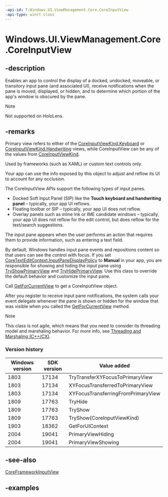 ```yaml
---
-api-id: T:Windows.UI.ViewManagement.Core.CoreInputView
-api-type: winrt class
---
```


<!-- Class syntax.
public class CoreInputView 
-->

# Windows.UI.ViewManagement.Core.CoreInputView

## -description

Enables an app to control the display of a docked, undocked, moveable, or transitory input pane (and associated UI), receive notifications when the pane is moved, displayed, or hidden, and to determine which portion of the app's window is obscured by the pane.

> [!NOTE]
> Not supported on HoloLens.

## -remarks

Primary view refers to either of the [CoreInputViewKind.Keyboard](https://github.com/MicrosoftDocs/winrt-api/blob/docs/windows.ui.viewmanagement.core/coreinputviewkind.md#-field-keyboard1) or [CoreInputViewKind.Handwriting](coreinputviewkind.md#-field-handwriting2) views, while CoreInputView can be any of the values from [CoreInputViewKind](https://github.com/MicrosoftDocs/winrt-api/blob/docs/windows.ui.viewmanagement.core/coreinputviewkind.md#-field-handwriting2).

Used by frameworks (such as XAML) or custom text controls only.

Your app can use the info exposed by this object to adjust and reflow its UI to account for any occlusion.

The CoreInputView APIs support the following types of input panes.  

- Docked Soft Input Panel (SIP) like the **Touch keyboard and handwriting panel** – typically, your app UI reflows.
- Floating toolbar or SIP – typically, your app UI does not reflow.
- Overlay panels such as inline Ink or IME candidate windows – typically, your app UI does not reflow for the edit control, but does reflow for the text/search suggestions.

The input pane appears when the user performs an action that requires them to provide information, such as entering a text field.

By default, Windows handles input pane events and repositions content so that users can see the control with focus. If you set [CoreTextEditContext.InputPaneDisplayPolicy](../windows.ui.text.core/coretexteditcontext_inputpanedisplaypolicy.md) to **Manual** in your app, you are responsible for showing and hiding the input pane using [TryShowPrimaryView](coreinputview_tryshowprimaryview_1925215151.md) and [TryHidePrimaryView](coreinputview_tryhideprimaryview_908065025.md). Use this class to override the default behavior and customize the input pane.

Call [GetForCurrentView](coreinputview_getforcurrentview_1363600702.md) to get a CoreInputView object.

After you register to receive input pane notifications, the system calls your event delegate whenever the pane is shown or hidden for the window that was visible when you called the [GetForCurrentView](coreinputview_getforcurrentview_1363600702.md) method.

> [!NOTE]
> This class is not agile, which means that you need to consider its threading model and marshaling behavior. For more info, see [Threading and Marshaling (C++/CX)](/cpp/cppcx/threading-and-marshaling-c-cx).

### Version history

| Windows version | SDK version | Value added |
| -- | -- | -- |
| 1803 | 17134 | TryTransferXYFocusToPrimaryView |
| 1803 | 17134 | XYFocusTransferredToPrimaryView |
| 1803 | 17134 | XYFocusTransferringFromPrimaryView |
| 1809 | 17763 | TryHide |
| 1809 | 17763 | TryShow |
| 1809 | 17763 | TryShow(CoreInputViewKind) |
| 1903 | 18362 | GetForUIContext |
| 2004 | 19041 | PrimaryViewHiding |
| 2004 | 19041 | PrimaryViewShowing |

## -see-also

[CoreFrameworkInputView](coreframeworkinputview.md)

## -examples
